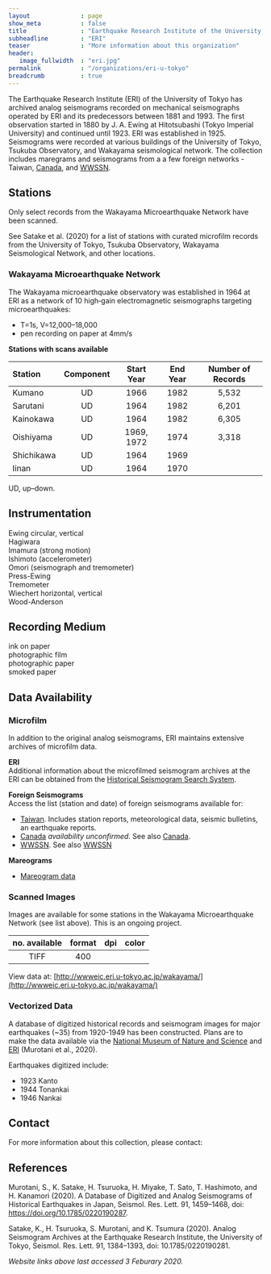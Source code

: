 ```yaml
---
layout              : page
show_meta           : false
title               : "Earthquake Research Institute of the University of Tokyo"
subheadline         : "ERI"
teaser              : "More information about this organization"
header:
   image_fullwidth  : "eri.jpg"
permalink           : "/organizations/eri-u-tokyo"
breadcrumb          : true
---
```

The Earthquake Research Institute (ERI) of the University of Tokyo has archived analog seismograms recorded on mechanical seismographs operated by ERI and its predecessors between 1881 and 1993. The first observation started in 1880 by J. A. Ewing at
Hitotsubashi (Tokyo Imperial University) and continued until 1923. ERI was established in 1925. Seismograms were recorded at various buildings of the University of Tokyo, Tsukuba Observatory, and Wakayama seismological network. The collection includes maregrams and seismograms from a a few foreign networks - Taiwan, [Canada](../organizations/canada), and [WWSSN](../organizations/wwssn).


## Stations
Only select records from the Wakayama Microearthquake Network have been scanned.

See Satake et al. (2020) for a list of stations with curated microfilm records from the University of Tokyo, Tsukuba Observatory, Wakayama Seismological Network, and other locations.

### Wakayama Microearthquake Network
The Wakayama microearthquake observatory was established in 1964 at ERI as a network of 10 high‐gain electromagnetic seismographs targeting microearthquakes:

 * T=1s, V=12,000–18,000
 * pen recording on paper at 4mm/s

**Stations with scans available**  

**Station**|**Component**|**Start Year**|**End Year**|**Number of Records**
 :--- | :---: | :---: | :---: | :---:
Kumano	|UD	|1966	|1982	|5,532
Sarutani|	UD	|1964	|1982|	6,201
Kainokawa|	UD|	1964|	1982|	6,305
Oishiyama|	UD	|1969, 1972	|1974	|3,318
Shichikawa |   UD | 1964 | 1969 |
Iinan |UD |1964 | 1970 |

UD, up–down.

## Instrumentation
Ewing circular, vertical  
Hagiwara  
Imamura (strong motion)  
Ishimoto (accelerometer)  
Omori  (seismograph and tremometer)  
Press-Ewing  
Tremometer  
Wiechert horizontal, vertical  
Wood-Anderson  

## Recording Medium
ink on paper  
photographic film  
photographic paper  
smoked paper  

## Data Availability

### Microfilm
In addition to the original analog seismograms, ERI maintains extensive archives of microfilm data.

**ERI**  
Additional information about the microfilmed seismogram archives at the ERI can be obtained from the
[Historical Seismogram Search System](http://wwweic.eri.u-tokyo.ac.jp/susu/index_en.html).

**Foreign Seismograms**  
Access the list (station and date) of foreign seismograms available for:
  * [Taiwan](http://wwweic.eri.u-tokyo.ac.jp/record-W/taiwan-e.html). Includes station reports, meteorological data, seismic bulletins, an earthquake reports.
  * [Canada](http://wwweic.eri.u-tokyo.ac.jp/canadaseis/canada.html) *availability unconfirmed*. See also [Canada](../organizations/canada).
  * [WWSSN](http://wwweic.eri.u-tokyo.ac.jp/wwssn/filmlist.html). See also [WWSSN](../organizations/wwssn)

**Mareograms**  
 * [Mareogram data](http://wwweic.eri.u-tokyo.ac.jp/tsunamidb/index.html)

### Scanned Images
Images are available for some stations in the Wakayama Microearthquake Network (see list above). This is an ongoing project.

 **no. available** | **format** | **dpi** | **color**
 | :---: | :---: | :---: | :---:
 | TIFF | 400 |

View data at: [http://wwweic.eri.u-tokyo.ac.jp/wakayama/](http://wwweic.eri.u-tokyo.ac.jp/wakayama/)

### Vectorized Data
A database of digitized historical records and seismogram images for major earthquakes (~35) from 1920-1949 has been constructed. Plans are to make the data available via the [National Museum of Nature and Science](http://www.kahaku.go.jp/) and [ERI](http://www.eri.u-tokyo.ac.jp/) (Murotani et al., 2020).

Earthquakes digitized include:
 * 1923 Kanto
 * 1944 Tonankai
 * 1946 Nankai


## Contact
For more information about this collection, please contact:

## References
Murotani, S., K. Satake, H. Tsuruoka, H. Miyake, T. Sato, T. Hashimoto, and H. Kanamori (2020). A
Database of Digitized and Analog Seismograms of Historical Earthquakes in
Japan, Seismol. Res. Lett. 91, 1459–1468, doi: https://doi.org/10.1785/0220190287.

Satake, K., H. Tsuruoka, S. Murotani, and K. Tsumura (2020). Analog Seismogram Archives at the Earthquake Research Institute, the
University of Tokyo, Seismol. Res. Lett. 91, 1384–1393, doi: 10.1785/0220190281.

*Website links above last accessed  3 Feburary 2020.*
